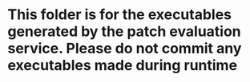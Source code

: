 # This folder is for the executables generated by the patch evaluation service. Please do not commit any executables made during runtime
